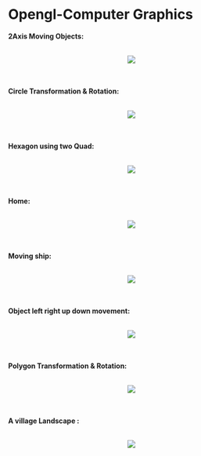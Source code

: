 # Opengl-Computer Graphics
<b>2Axis Moving Objects:</b><br><br>
<p align="center">
  <img src="https://github.com/sawravchy/Opengl-Computer-Graphics/blob/master/Images/2020-01-02_2-19-14.gif">
</p>
<br><br><b>Circle Transformation & Rotation:</b><br><br>
<p align="center">
  <img src="https://github.com/sawravchy/Opengl-Computer-Graphics/blob/master/Images/2020-01-02_2-20-19.png">
</p>
<br><br><b>Hexagon using two Quad:</b><br><br>
<p align="center">
  <img src="https://github.com/sawravchy/Opengl-Computer-Graphics/blob/master/Images/2020-01-02_2-21-05.png">
</p>
<br><br><b>Home:</b><br><br>
<p align="center">
  <img src="https://github.com/sawravchy/Opengl-Computer-Graphics/blob/master/Images/2020-01-02_2-21-59.png">
</p>
<br><br><b>Moving ship:</b><br><br>
<p align="center">
  <img src="https://github.com/sawravchy/Opengl-Computer-Graphics/blob/master/Images/2020-01-02_2-23-26.gif">
</p>
<br><br><b>Object left right up down movement:</b><br><br>
<p align="center">
  <img src="https://github.com/sawravchy/Opengl-Computer-Graphics/blob/master/Images/2020-01-02_2-24-41.gif">
</p>
<br><br><b>Polygon Transformation & Rotation:</b><br><br>
<p align="center">
  <img src="https://github.com/sawravchy/Opengl-Computer-Graphics/blob/master/Images/2020-01-02_2-25-48.png">
</p>
<br><br><b>A village Landscape :</b><br><br>
<p align="center">
  <img src="https://github.com/sawravchy/Opengl-Computer-Graphics/blob/master/Images/2020-01-02_2-29-33.gif">
</p>
